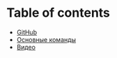 # Table of contents

* [GitHub](README.md)
* [Основные команды](osnovnye-komandy.md)
* [Видео](video.md)

